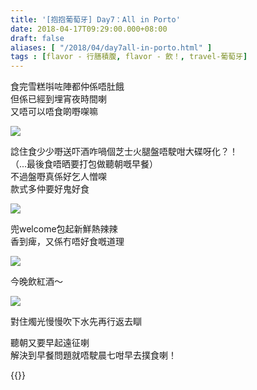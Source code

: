 ```yaml
---
title: '[抱抱葡萄牙] Day7：All in Porto'
date: 2018-04-17T09:29:00.000+08:00
draft: false
aliases: [ "/2018/04/day7all-in-porto.html" ]
tags : [flavor - 行膳積腹, flavor - 飲！, travel-葡萄牙]
---
```


食完雪糕唞咗陣都仲係唔肚餓  
但係已經到埋宵夜時間喇  
又唔可以唔食啲嘢㗎嘛  

![](/images/portugal7j.jpg)

諗住食少少嘢送吓酒咋喎個芝士火腿盤唔駛咁大碟呀化？！  
（...最後食唔晒要打包做聽朝嘅早餐）  
不過盤嘢真係好乞人憎㗎  
款式多仲要好鬼好食  

![](/images/portugal7j1.jpg)

兜welcome包起新鮮熱辣辣  
香到痺，又係冇唔好食嘅道理  

![](/images/portugal7j2.jpg)

今晚飲紅酒～  

![](/images/portugal7j3.jpg)

對住燭光慢慢吹下水先再行返去瞓  
  
聽朝又要早起遠征喇  
解決到早餐問題就唔駛晨七咁早去撲食喇！  
  
  

{{<portugal>}}  
